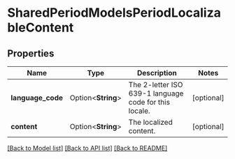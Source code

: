 # SharedPeriodModelsPeriodLocalizableContent

## Properties

Name | Type | Description | Notes
------------ | ------------- | ------------- | -------------
**language_code** | Option<**String**> | The 2-letter ISO 639-1 language code for this locale. | [optional]
**content** | Option<**String**> | The localized content. | [optional]

[[Back to Model list]](../README.md#documentation-for-models) [[Back to API list]](../README.md#documentation-for-api-endpoints) [[Back to README]](../README.md)


